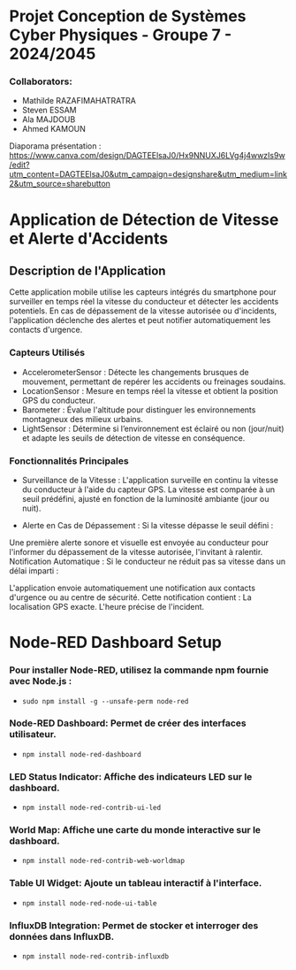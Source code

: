 # Projet Conception de Systèmes Cyber Physiques - Groupe 7 - 2024/2045

### Collaborators: 
- Mathilde RAZAFIMAHATRATRA
- Steven ESSAM
- Ala MAJDOUB
- Ahmed KAMOUN

Diaporama présentation : https://www.canva.com/design/DAGTEElsaJ0/Hx9NNUXJ6LVg4j4wwzIs9w/edit?utm_content=DAGTEElsaJ0&utm_campaign=designshare&utm_medium=link2&utm_source=sharebutton

# Application de Détection de Vitesse et Alerte d'Accidents
## Description de l'Application

Cette application mobile utilise les capteurs intégrés du smartphone pour surveiller en temps réel la vitesse du conducteur et détecter les accidents potentiels. En cas de dépassement de la vitesse autorisée ou d'incidents, l'application déclenche des alertes et peut notifier automatiquement les contacts d'urgence.

### Capteurs Utilisés
- AccelerometerSensor : Détecte les changements brusques de mouvement, permettant de repérer les accidents ou freinages soudains.
- LocationSensor : Mesure en temps réel la vitesse et obtient la position GPS du conducteur.
- Barometer : Évalue l'altitude pour distinguer les environnements montagneux des milieux urbains.
- LightSensor : Détermine si l’environnement est éclairé ou non (jour/nuit) et adapte les seuils de détection de vitesse en conséquence.
### Fonctionnalités Principales
- Surveillance de la Vitesse : L'application surveille en continu la vitesse du conducteur à l'aide du capteur GPS. La vitesse est comparée à un seuil prédéfini, ajusté en fonction de la luminosité ambiante (jour ou nuit).

- Alerte en Cas de Dépassement : Si la vitesse dépasse le seuil défini :

Une première alerte sonore et visuelle est envoyée au conducteur pour l'informer du dépassement de la vitesse autorisée, l'invitant à ralentir.
Notification Automatique : Si le conducteur ne réduit pas sa vitesse dans un délai imparti :

L'application envoie automatiquement une notification aux contacts d'urgence ou au centre de sécurité. Cette notification contient :
La localisation GPS exacte.
L'heure précise de l'incident.


# Node-RED Dashboard Setup

### Pour installer Node-RED, utilisez la commande npm fournie avec Node.js :
- `sudo npm install -g --unsafe-perm node-red`

### Node-RED Dashboard: Permet de créer des interfaces utilisateur.
- `npm install node-red-dashboard`

### LED Status Indicator: Affiche des indicateurs LED sur le dashboard.
- `npm install node-red-contrib-ui-led`

### World Map: Affiche une carte du monde interactive sur le dashboard.
- `npm install node-red-contrib-web-worldmap`

### Table UI Widget: Ajoute un tableau interactif à l'interface.
- `npm install node-red-node-ui-table`

### InfluxDB Integration: Permet de stocker et interroger des données dans InfluxDB.
- `npm install node-red-contrib-influxdb`


